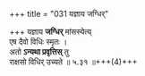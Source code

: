 +++
title = "031 यज्ञाय जग्धिर्"

+++
यज्ञाय **जग्धिर्** मांसस्येत्य्  
एष दैवो विधिः स्मृतः ।  
अतो **ऽन्यथा प्रवृत्तिस्** तु  
राक्षसो विधिर् उच्यते  ॥ ५.३१ ॥+++(4)+++